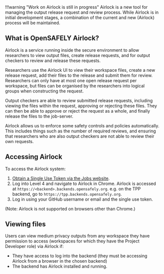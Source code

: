 !!!warning "Work on Airlock is still in progress"
    Airlock is a new tool for managing the output release request
    and review process. While Airlock is in initial development stages,
    a combination of the current and new (Airlock) process
    will be maintained.


## What is OpenSAFELY Airlock?

Airlock is a service running inside the secure environment to allow researchers to
view output files, create release requests, and for output checkers to review and
release these requests.

Researchers use the Airlock UI to view their workspace files, create a new release request, add their files to the release and submit them for review. Researchers can only have at most one open release request per workspace, but files can be organised by the researchers into logical groups when constructing the request.

Output checkers are able to review submitted release requests, including viewing the files within the request, approving or rejecting these files. They can then be able to approve or reject the request as a whole, and finally release the files to the job-server.

Airlock allows us to enforce some safety controls and policies automatically. This includes things such as the number of required reviews, and ensuring that researchers who are also output checkers are not able to review their own requests.


## Accessing Airlock

To access the Airlock system:

1. [Obtain a Single Use Token via the
    Jobs website](https://docs.opensafely.org/jobs-site/#viewing-analysis-outputs-on-the-server). 
1. Log into Level 4 and navigate to Airlock in Chrome. Airlock is
    accessed at `https://<backend>.backends.opensafely.org`. e.g. on
    the TPP backend, go to `https://tpp.backends.opensafely.org`.
1. Log in using your GitHub username or email and the single use token. 

(Note: Airlock is not supported on browsers other than Chrome.)


## Viewing files

Users can view medium privacy outputs from any workspace they have permission to
access (workspaces for which they have the Project Developer role) via Airlock if: 

* They have access to log into the backend (they must be accessing Airlock
    from a browser in the chosen backend)
* The backend has Airlock installed and running.

